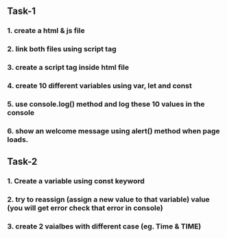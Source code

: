 ## Task-1
### 1. create a html & js file
### 2. link both files using script tag
### 3. create a script tag inside html file
### 4. create 10 different variables using var, let and const
### 5. use console.log() method and log these 10 values in the console
### 6. show an welcome message using alert() method  when page loads.


## Task-2
### 1. Create a variable using const keyword
### 2. try to reassign (assign a new value to that variable) value (you will get error check that error in console)
### 3. create 2 vaialbes with different case (eg. Time & TIME)